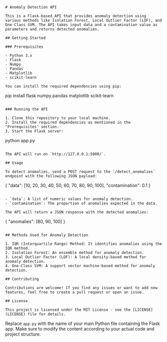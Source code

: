 
```
# Anomaly Detection API

This is a Flask-based API that provides anomaly detection using various methods like Isolation Forest, Local Outlier Factor (LOF), and One-Class SVM. The API takes input data and a contamination value as parameters and returns detected anomalies.

## Getting Started

### Prerequisites

- Python 3.x
- Flask
- Numpy
- Pandas
- Matplotlib
- scikit-learn

You can install the required dependencies using pip:

```
pip install flask numpy pandas matplotlib scikit-learn
```

### Running the API

1. Clone this repository to your local machine.
2. Install the required dependencies as mentioned in the "Prerequisites" section.
3. Start the Flask server:

```
python app.py
```

The API will run on `http://127.0.0.1:5000/`.

## Usage

To detect anomalies, send a POST request to the `/detect_anomalies` endpoint with the following JSON payload:

```
{
  "data": [10, 20, 30, 40, 50, 60, 70, 80, 90, 100],
  "contamination": 0.1
}
```

- `data`: A list of numeric values for anomaly detection.
- `contamination`: The proportion of anomalies expected in the data.

The API will return a JSON response with the detected anomalies:

```
{
  "anomalies": [80, 90, 100]
}
```

## Methods Used for Anomaly Detection

1. IQR (Interquartile Range) Method: It identifies anomalies using the IQR method.
2. Isolation Forest: An ensemble method for anomaly detection.
3. Local Outlier Factor (LOF): A local density-based method for anomaly detection.
4. One-Class SVM: A support vector machine-based method for anomaly detection.

## Contributing

Contributions are welcome! If you find any issues or want to add new features, feel free to create a pull request or open an issue.

## License

This project is licensed under the MIT License - see the [LICENSE](LICENSE) file for details.
```

Replace `app.py` with the name of your main Python file containing the Flask app. Make sure to modify the content according to your actual code and project structure.
